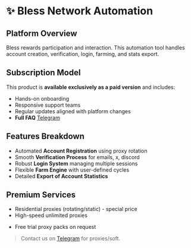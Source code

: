 # ✨ Bless Network Automation

## Platform Overview

Bless rewards participation and interaction. This automation tool handles account creation, verification, login, farming, and stats export.

## Subscription Model

This product is **available exclusively as a paid version** and includes:

* Hands-on onboarding  
* Responsive support teams  
* Regular updates aligned with platform changes
* **Full FAQ** [Telegram](https://t.me/+fwsuxC_AuKwxNWVi)
## Features Breakdown

* Automated **Account Registration** using proxy rotation  
* Smooth **Verification Process** for emails, x, discord
* Robust **Login System** managing multiple sessions  
* Flexible **Farm Engine** with user-defined cycles  
* Detailed **Export of Account Statistics**

## Premium Services

* Residential proxies (rotating/static) - special price
* High-speed unlimited proxies  
- Free trial proxy packs on request

> Contact us on [Telegram](https://t.me/+fwsuxC_AuKwxNWVi) for proxies/soft.
